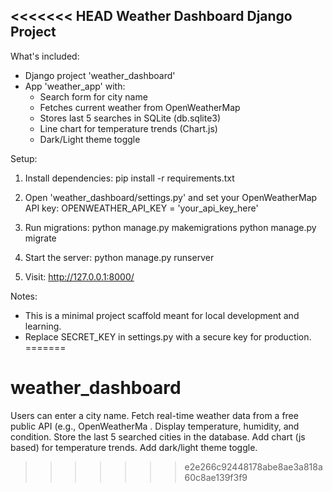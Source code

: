 <<<<<<< HEAD
Weather Dashboard Django Project
--------------------------------

What's included:
- Django project 'weather_dashboard'
- App 'weather_app' with:
  - Search form for city name
  - Fetches current weather from OpenWeatherMap
  - Stores last 5 searches in SQLite (db.sqlite3)
  - Line chart for temperature trends (Chart.js)
  - Dark/Light theme toggle

Setup:
1. Install dependencies:
   pip install -r requirements.txt

2. Open 'weather_dashboard/settings.py' and set your OpenWeatherMap API key:
   OPENWEATHER_API_KEY = 'your_api_key_here'

3. Run migrations:
   python manage.py makemigrations
   python manage.py migrate

4. Start the server:
   python manage.py runserver

5. Visit: http://127.0.0.1:8000/

Notes:
- This is a minimal project scaffold meant for local development and learning.
- Replace SECRET_KEY in settings.py with a secure key for production.
=======
# weather_dashboard
Users can enter a city name. Fetch real-time weather data from a free public API (e.g., OpenWeatherMa . Display temperature, humidity, and condition. Store the last 5 searched cities in the database. Add chart (js based) for temperature trends. Add dark/light theme toggle.
>>>>>>> e2e266c92448178abe8ae3a818a60c8ae139f3f9
